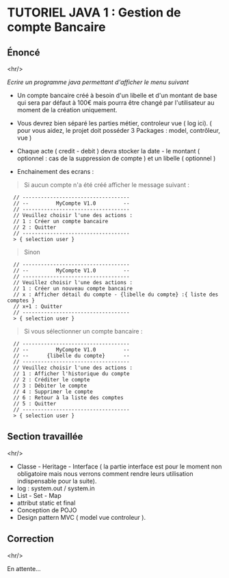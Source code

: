 # TUTORIEL JAVA 1 : Gestion de compte Bancaire #

## Énoncé ##


&lt;hr/&gt;


_Ecrire un programme java permettant d'afficher le menu suivant_

  * Un compte bancaire créé à besoin d'un libelle et d'un montant de base qui sera par défaut à 100€ mais pourra être changé par l'utilisateur au moment de la création uniquement.
  * Vous devrez bien séparé les parties métier, controleur vue ( log ici). ( pour vous aidez, le projet doit posséder 3 Packages : model, contrôleur, vue )

  * Chaque acte ( credit - debit ) devra stocker la date - le montant ( optionnel : cas de la suppression de compte ) et un libelle ( optionnel )

  * Enchainement des ecrans :

> Si aucun compte n'a été créé afficher le message suivant :

```
  // -----------------------------------
  // --         MyCompte V1.0         --
  // -----------------------------------
  // Veuillez choisir l'une des actions : 
  // 1 : Créer un compte bancaire
  // 2 : Quitter
  // -----------------------------------
  > { selection user }
```

> Sinon

```
  // -----------------------------------
  // --         MyCompte V1.0         --
  // -----------------------------------
  // Veuillez choisir l'une des actions : 
  // 1 : Créer un nouveau compte bancaire  
  // x : Afficher détail du compte - {libelle du compte} :{ liste des comptes }
  // x+1 : Quitter
  // -----------------------------------
  > { selection user }
```

> Si vous sélectionner un compte bancaire :

```
  // -----------------------------------
  // --         MyCompte V1.0         --
  // --      {libelle du compte}      --
  // -----------------------------------
  // Veuillez choisir l'une des actions : 
  // 1 : Afficher l'historique du compte
  // 2 : Créditer le compte
  // 3 : Débiter le compte
  // 4 : Supprimer le compte
  // 6 : Retour à la liste des comptes
  // 5 : Quitter
  // -----------------------------------
  > { selection user }
```

## Section travaillée ##


&lt;hr/&gt;


  * Classe - Heritage - Interface ( la partie interface est pour le moment non obligatoire mais nous verrons comment rendre leurs utilisation indispensable pour la suite).
  * log : system.out / system.in
  * List - Set - Map
  * attribut static et final
  * Conception de POJO
  * Design pattern MVC ( model vue controleur ).

## Correction ##


&lt;hr/&gt;



En attente...